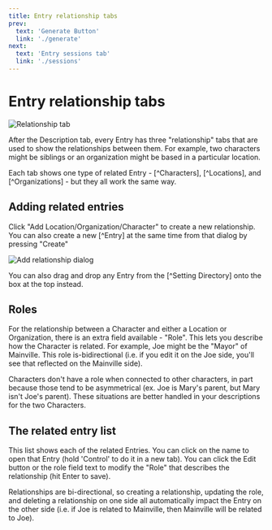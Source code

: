 ```yaml
---
title: Entry relationship tabs
prev: 
  text: 'Generate Button'
  link: './generate'
next: 
  text: 'Entry sessions tab'
  link: './sessions'
---
```

# Entry relationship tabs
![Relationship tab](/assets/images/related-items-tabs.webp)

After the Description tab, every Entry has three "relationship" tabs that are used to show the relationships between them.  For example, two characters might be siblings or an organization might be based in a particular location.

Each tab shows one type of related Entry - [^Characters], [^Locations], and [^Organizations] - but they all work the same way.

## Adding related entries
Click "Add Location/Organization/Character" to create a new relationship.  You can also create a new [^Entry] at the same time from that dialog by pressing "Create"

![Add relationship dialog](/assets/images/add-relationship-dialog.webp)

You can also drag and drop any Entry from the [^Setting Directory] onto the box at the top instead.

## Roles
For the relationship between a Character and either a Location or Organization, there is an extra field available - "Role".  This lets you describe how the Character is related.  For example, Joe might be the "Mayor" of Mainville.  This role is-bidirectional (i.e. if you edit it on the Joe side, you'll see that reflected on the Mainville side).  

Characters don't have a role when connected to other characters, in part because those tend to be asymmetrical (ex. Joe is Mary's parent, but Mary isn't Joe's parent).  These situations are better handled in your descriptions for the two Characters.

## The related entry list
This list shows each of the related Entries.  You can click on the name to open that Entry (hold 'Control' to do it in a new tab).  You can click the Edit button or the role field text to modify the "Role" that describes the relationship (hit Enter to save).

Relationships are bi-directional, so creating a relationship, updating the role, and deleting a relationship on one side all automatically impact the Entry on the other side (i.e. if Joe is related to Mainville, then Mainville will be related to Joe).
